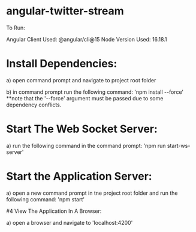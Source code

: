 # angular-twitter-stream

To Run:

Angular Client Used: @angular/cli@15
Node Version Used: 16.18.1

# Install Dependencies:

  a) open command prompt and navigate to project root folder

  b) in command prompt run the following command: 'npm install --force'
     **note that the '--force' argument must be passed due to some dependency conflicts.


# Start The Web Socket Server:

  a) run the following command in the command prompt:
   'npm run start-ws-server'

# Start the Application Server:

  a) open a new command prompt in tne project root folder and run the following command:
   'npm start'


#4 View The Application In A Browser:

 a) open a browser and navigate to 'localhost:4200'
